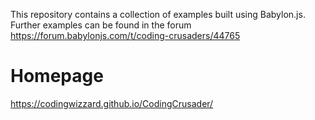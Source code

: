
This repository contains a collection of examples built using Babylon.js.
Further examples can be found in the forum https://forum.babylonjs.com/t/coding-crusaders/44765

# Homepage
https://codingwizzard.github.io/CodingCrusader/

